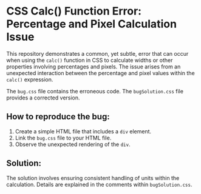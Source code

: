 # CSS Calc() Function Error: Percentage and Pixel Calculation Issue

This repository demonstrates a common, yet subtle, error that can occur when using the `calc()` function in CSS to calculate widths or other properties involving percentages and pixels.  The issue arises from an unexpected interaction between the percentage and pixel values within the `calc()` expression.

The `bug.css` file contains the erroneous code. The `bugSolution.css` file provides a corrected version.

## How to reproduce the bug:

1.  Create a simple HTML file that includes a `div` element.
2.  Link the `bug.css` file to your HTML file.
3.  Observe the unexpected rendering of the `div`. 

## Solution:

The solution involves ensuring consistent handling of units within the calculation.  Details are explained in the comments within `bugSolution.css`. 